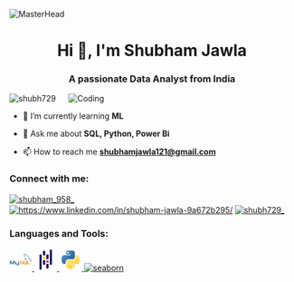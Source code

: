 ![MasterHead](https://user-images.githubusercontent.com/84115928/142569072-22fdc7ac-5815-4e96-b84d-f918a85d47ec.gif)
<h1 align="center">Hi 👋, I'm Shubham Jawla</h1>
<h3 align="center">A passionate Data Analyst from India</h3>
<img align="right" alt="Coding" width="400" src="https://i.pinimg.com/originals/e4/26/70/e426702edf874b181aced1e2fa5c6cde.gif">

<p align="left"> <img src="https://komarev.com/ghpvc/?username=shubh729&label=Profile%20views&color=0e75b6&style=flat" alt="shubh729" /> </p>

- 🌱 I’m currently learning **ML**

- 💬 Ask me about **SQL, Python, Power Bi**

- 📫 How to reach me **shubhamjawla121@gmail.com**

<h3 align="left">Connect with me:</h3>
<p align="left">
<a href="https://twitter.com/shubham_958_" target="blank"><img align="center" src="https://raw.githubusercontent.com/rahuldkjain/github-profile-readme-generator/master/src/images/icons/Social/twitter.svg" alt="shubham_958_" height="30" width="40" /></a>
<a href="https://linkedin.com/in/https://www.linkedin.com/in/shubham-jawla-9a672b295/" target="blank"><img align="center" src="https://raw.githubusercontent.com/rahuldkjain/github-profile-readme-generator/master/src/images/icons/Social/linked-in-alt.svg" alt="https://www.linkedin.com/in/shubham-jawla-9a672b295/" height="30" width="40" /></a>
<a href="https://instagram.com/shubh729_" target="blank"><img align="center" src="https://raw.githubusercontent.com/rahuldkjain/github-profile-readme-generator/master/src/images/icons/Social/instagram.svg" alt="shubh729_" height="30" width="40" /></a>
</p>

<h3 align="left">Languages and Tools:</h3>
<p align="left"> <a href="https://www.mysql.com/" target="_blank" rel="noreferrer"> <img src="https://raw.githubusercontent.com/devicons/devicon/master/icons/mysql/mysql-original-wordmark.svg" alt="mysql" width="40" height="40"/> </a> <a href="https://pandas.pydata.org/" target="_blank" rel="noreferrer"> <img src="https://raw.githubusercontent.com/devicons/devicon/2ae2a900d2f041da66e950e4d48052658d850630/icons/pandas/pandas-original.svg" alt="pandas" width="40" height="40"/> </a> <a href="https://www.python.org" target="_blank" rel="noreferrer"> <img src="https://raw.githubusercontent.com/devicons/devicon/master/icons/python/python-original.svg" alt="python" width="40" height="40"/> </a> <a href="https://seaborn.pydata.org/" target="_blank" rel="noreferrer"> <img src="https://seaborn.pydata.org/_images/logo-mark-lightbg.svg" alt="seaborn" width="40" height="40"/> </a> </p>

